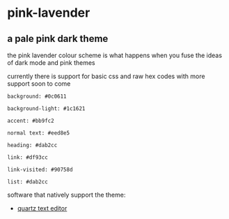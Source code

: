 # pink-lavender
## a pale pink dark theme
the pink lavender colour scheme is what happens when you fuse the ideas of dark mode and pink themes

currently there is support for basic css and raw hex codes with more support soon to come

```
background: #0c0611

background-light: #1c1621

accent: #bb9fc2

normal text: #eed8e5

heading: #dab2cc

link: #df93cc

link-visited: #90758d

list: #dab2cc
```
software that natively support the theme:
- [quartz text editor](https://github.com/DoubleDotStudios/Quartz)
